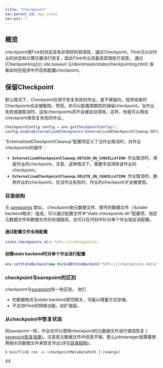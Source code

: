 ```yaml
---
title: "Checkpoint"
nav-parent_id: ops_state
nav-pos: 7
---
```

<!--
Licensed to the Apache Software Foundation (ASF) under one
or more contributor license agreements.  See the NOTICE file
distributed with this work for additional information
regarding copyright ownership.  The ASF licenses this file
to you under the Apache License, Version 2.0 (the
"License"); you may not use this file except in compliance
with the License.  You may obtain a copy of the License at

  http://www.apache.org/licenses/LICENSE-2.0

Unless required by applicable law or agreed to in writing,
software distributed under the License is distributed on an
"AS IS" BASIS, WITHOUT WARRANTIES OR CONDITIONS OF ANY
KIND, either express or implied.  See the License for the
specific language governing permissions and limitations
under the License.
-->

## 概览

checkpoint使Fink的状态具有非常好的容错性，通过Checkpoint，Flink可以对作业的状态和计算位置进行恢复，因此Flink作业具备高容错执行语意。
通过 [Checkpointing]({{ site.baseurl }}/dev/stream/state/checkpointing.html) 查看如何在程序中开启和配置checkpoint。

## 保留Checkpoint

默认情况下，Checkpoint仅用于恢复失败的作业，是不保留的，程序结束时Checkpoints也会被删除。然而，你可以配置周期性的保留checkpoint。当作业失败或被取消时，这些checkpoints将不会被自动清除。这样，你就可以用该checkpoint来恢复失败的作业。

```Java
CheckpointConfig config = env.getCheckpointConfig();
config.enableExternalizedCheckpoints(ExternalizedCheckpointCleanup.RETAIN_ON_CANCELLATION);
```

“ExternalizedCheckpointCleanup”配置项定义了当作业取消时，对作业checkpoints的操作：

- **`ExternalizedCheckpointCleanup.RETAIN_ON_CANCELLATION`**: 作业取消时，保留作业的checkpoint。注意，这种情况下，需要手动清除该作业的checkpoint。 
- **`ExternalizedCheckpointCleanup.DELETE_ON_CANCELLATION`**: 作业取消时，删除作业的checkpoint。仅当作业失败时，作业的checkpoint才会被使用。

### 目录结构

与 [savepoints](savepoints.html) 类似， checkpoint由元数据文件、额外的数据文件（与state backend相关）组成。可以通过配置文件中“state.checkpoints.dir”配置项，指定元数据文件和数据文件的存储路径，也可以在代码中针对单个作业指定该配置。

#### 通过配置文件全局配置

```yaml
state.checkpoints.dir: hdfs:///checkpoints/
```

#### 创建state backend时对单个作业进行配置

```java
env.setStateBackend(new RocksDBStateBackend("hdfs:///checkpoints-data/");
```

### checkpoint与savepoint的区别

checkpoint与[savepoint](savepoints.html)有一些区别。 他们  
- 的数据格式与state backend密切相关，可能以增量方式存储。  
- 不支持Flink的特殊功能，如扩缩容。

### 从checkpoint中恢复状态

同savepoint一样，作业也可以使用checkpoint的元数据文件进行错误恢复 (
[savepoint恢复指南](../cli.html#restore-a-savepoint))。注意若元数据文件中信息不够，那么jobmanager就需要使用相关的数据文件来恢复作业(详见[目录结构](#目录结构))。

```shell
$ bin/flink run -s :checkpointMetaDataPath [:runArgs]
```
XX